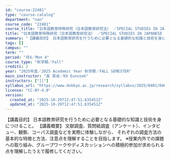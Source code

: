 ```yaml
---
id: "course:22481"
type: "course-catalog"
department: "nan"
course_code: "22481"
course_title: "日本語教育特殊研究（日本語教育研究法） ／SPECIAL STUDIES IN JAPANESE LANGUAGE TEACHING: RESEARCH METHODS"
title: "日本語教育特殊研究（日本語教育研究法） ／SPECIAL STUDIES IN JAPANESE LANGUAGE TEACHING: RESEARCH METHODS"
summary: "【講義目的】 日本語教育研究を行うために必要となる基礎的な知識と技術を身につけること。 【講義概要】 文献調査、質問紙調査（アンケート）、インタビュー、観察、コーパス調査などを実際に体験しながら、 それぞれの調査方法の基本的な特徴と方法、注…"
tags: []
campus: ""
term: ""
period: "月4／Mon 4"
course_type: "秋学期／Fall"
credits: 2
year: "2025年度／2025 Academic Year 秋学期／FALL SEMESTER"
main_instructor: "高 恩淑／KO Eunsook"
instructors: ["[]"]
syllabus_url: "https://www.dokkyo.ac.jp/research/syllabus/2025/0401/0401_22481_ja_JP.html"
license: "CC-BY-4.0"
version:
  created_at: "2025-10-29T12:47:51.635451Z"
  updated_at: "2025-10-29T12:47:51.635451Z"
---
```

【講義目的】 日本語教育研究を行うために必要となる基礎的な知識と技術を身につけること。 【講義概要】 文献調査、質問紙調査（アンケート）、インタビュー、観察、コーパス調査などを実際に体験しながら、 それぞれの調査方法の基本的な特徴と方法、注意点を理解することを目指します。 ※授業内外での課題への取り組み、グループワークやディスカッションへの積極的参加が求められる点を理解したうえで履修してください。
